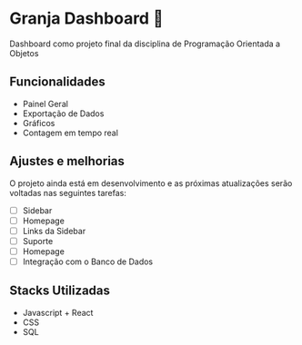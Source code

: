 # Granja Dashboard 🥚

Dashboard como projeto final da disciplina de Programação Orientada a Objetos

## Funcionalidades 
- Painel Geral
- Exportação de Dados
- Gráficos 
- Contagem em tempo real


## Ajustes e melhorias

O projeto ainda está em desenvolvimento e as próximas atualizações serão voltadas nas seguintes tarefas:

- [ ] Sidebar
- [ ] Homepage
- [ ] Links da Sidebar
- [ ] Suporte
- [ ] Homepage
- [ ] Integração com o Banco de Dados

## Stacks Utilizadas
- Javascript + React
- CSS
- SQL
